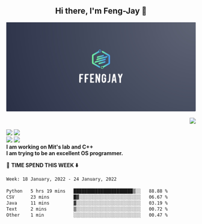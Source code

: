 <h2 align="center"> Hi there, I'm Feng-Jay 👋 </h2>  

![](https://github.com/Feng-Jay/DataStruct/blob/master/Image/1.png)  

<img align="right" src="https://github-readme-stats.vercel.app/api?username=Feng-Jay&show_icons=true&icon_color=CE1D2D&text_color=718096&bg_color=ffffff&hide_title=true" />


&emsp;

![](https://visitor-badge.glitch.me/badge?page_id=Feng-Jay.readme)
![](https://img.shields.io/badge/Concentrate-Cpp-blue)  
![](https://img.shields.io/badge/Rust-primer-orange)
![](https://img.shields.io/badge/Target-OS-9cf)  
**I am working on Mit's lab and C++**  
**I am trying to be an excellent OS programmer.**  


📘 **TIME SPEND THIS WEEK ⬇️**
<!--START_SECTION:waka-->
```text
Week: 18 January, 2022 - 24 January, 2022

Python   5 hrs 19 mins   ██████████████████████▒░░   88.88 % 
CSV      23 mins         █▓░░░░░░░░░░░░░░░░░░░░░░░   06.67 % 
Java     11 mins         ▓░░░░░░░░░░░░░░░░░░░░░░░░   03.19 % 
Text     2 mins          ▒░░░░░░░░░░░░░░░░░░░░░░░░   00.72 % 
Other    1 min           ░░░░░░░░░░░░░░░░░░░░░░░░░   00.47 % 
```
<!--END_SECTION:waka-->
